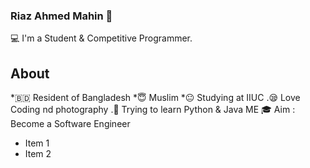 ### Riaz Ahmed Mahin 👋

💻 I'm a Student & Competitive Programmer.

## About

*🇧🇩 Resident of Bangladesh
*😇 Muslim
*😐 Studying at IIUC 
.😪 Love Coding nd photography
.🐍 Trying to learn Python & Java ME
:mortar_board: Aim : Become a Software Engineer

* Item 1
* Item 2
